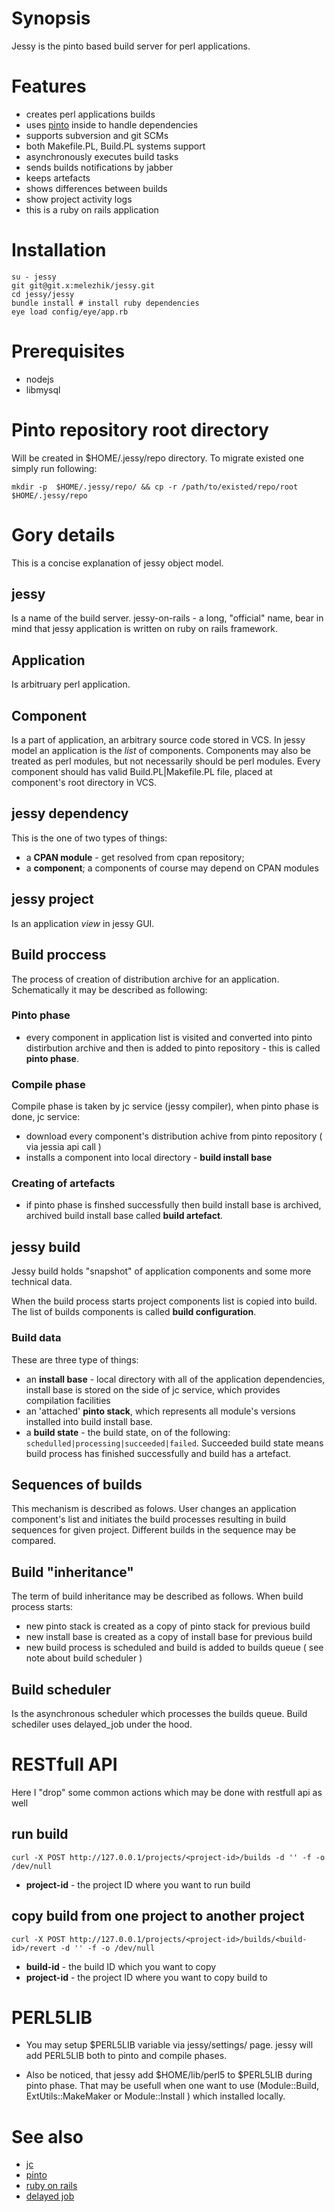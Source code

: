 # Synopsis

Jessy is the pinto based build server for perl applications.

# Features
* creates perl applications builds 
* uses [pinto](https://github.com/thaljef/Pinto) inside to handle dependencies
* supports subversion and git SCMs
* both Makefile.PL, Build.PL systems support 
* asynchronously executes build tasks
* sends builds notifications by jabber
* keeps artefacts
* shows differences between builds
* show project activity logs
* this is a ruby on rails application


# Installation

    su - jessy
    git git@git.x:melezhik/jessy.git
    cd jessy/jessy
    bundle install # install ruby dependencies
    eye load config/eye/app.rb


# Prerequisites
- nodejs
- libmysql 

# Pinto repository root directory

Will be created in $HOME/.jessy/repo directory. To migrate existed one simply run following:

    mkdir -p  $HOME/.jessy/repo/ && cp -r /path/to/existed/repo/root  $HOME/.jessy/repo

# Gory details

This is a concise explanation of jessy object model.
 
## jessy 

Is a name of the build server. jessy-on-rails - a long, "official" name, bear in mind that jessy application is written on ruby on rails framework.

## Application

Is arbitruary perl application. 

## Component

Is a part of application, an arbitrary source code stored in VCS. In jessy model an application is the _list_ of components.  Components may also be treated as perl modules, but not necessarily should be perl modules. Every component should has valid Build.PL|Makefile.PL file, placed at component's root directory in VCS.

## jessy dependency

This is the one of two types of things:

- a __CPAN module__ - get resolved from cpan repository;
- a __component__; a components of course may depend on CPAN modules

## jessy project  

Is an application _view_ in jessy GUI.

## Build proccess 

The process of creation of distribution archive for an application. Schematically it may be described as following:

### Pinto phase

- every component in application list is visited and converted into pinto distirbution archive and then is added to pinto repository - this is called __pinto phase__.

### Compile phase

Compile phase is taken by jc service (jessy compiler), when pinto phase is done, jc service:

- download every component's distribution achive from pinto repository ( via jessia api call )
- installs a component into local directory - __build install base__

### Creating of artefacts

- if pinto phase is finshed successfully then build install base is archived, archived build install base called __build artefact__.

## jessy build

Jessy build holds  "snapshot" of application components  and some more technical data. 

When the build process starts project components list is copied into build. The list of builds components is called __build configuration__.

### Build data
These are three type of things:
- an __install base__ - local directory with all of the application dependencies, install base is stored on the side of jc service, which provides compilation facilities 
- an 'attached' __pinto stack__, which represents all module's versions installed into build install base.
- a __build state__ - the build state, on of the following: `schedulled|processing|succeeded|failed`. Succeeded build state means build process has finished successfully and build has a artefact.

## Sequences of builds

This mechanism is described as  folows. User changes an application component's list and initiates the build processes resulting in build sequences for given project.  Different builds in the sequence may be compared. 

## Build "inheritance" 

The term of build inheritance may be described as follows. When build process starts:

- new pinto stack is created as a copy of pinto stack for previous build
- new install base is created as a copy of install base for previous build
- new build process is scheduled and build is added to builds queue ( see note about build scheduler )

## Build scheduler 

Is the asynchronous scheduler which processes the builds queue. Build schediler uses delayed_job under the hood.


# RESTfull API

Here I "drop" some common actions which may be done with restfull api as well

## run build


    curl -X POST http://127.0.0.1/projects/<project-id>/builds -d '' -f -o /dev/null

- __project-id__  - the project ID where you want to run build 


## copy build from one project to another project 


    curl -X POST http://127.0.0.1/projects/<project-id>/builds/<build-id>/revert -d '' -f -o /dev/null


- __build-id__    - the build ID which you want to copy 
- __project-id__  - the project ID where you want to copy build to


# PERL5LIB

- You may setup $PERL5LIB variable via jessy/settings/ page. jessy will add PERL5LIB both to pinto and compile phases.

- Also be noticed, that jessy add $HOME/lib/perl5 to $PERL5LIB during pinto phase. That may be usefull when one want to use (Module::Build, ExtUtils::MakeMaker or Module::Install ) which installed locally.


# See also
- [jc](https://git.x/melezhik/jc/tree/master)
- [pinto](https://github.com/thaljef/Pinto)
- [ruby on rails](http://rubyonrails.org)
- [delayed job](https://github.com/collectiveidea/delayed_job)

